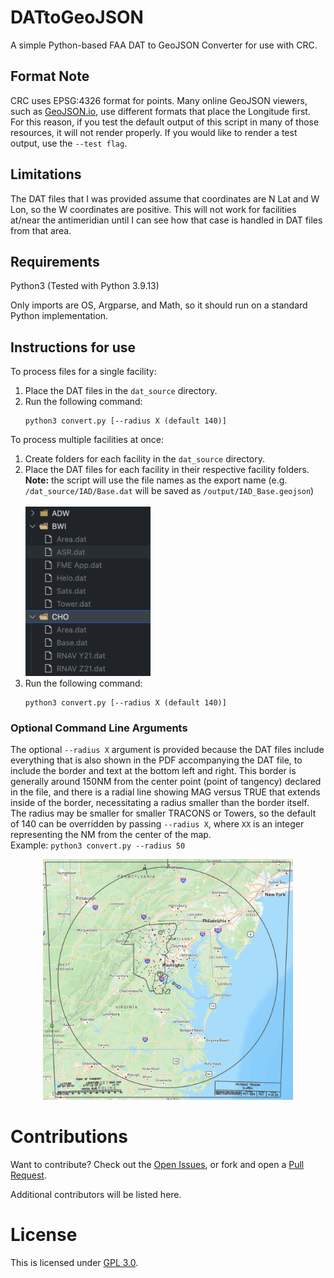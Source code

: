 # DATtoGeoJSON

A simple Python-based FAA DAT to GeoJSON Converter for use with CRC.

## Format Note

CRC uses EPSG:4326 format for points. Many online GeoJSON viewers, such as [GeoJSON.io](https://geojson.io/), use different formats that place the Longitude first. For this reason, if you test the default output of this script in many of those resources, it will not render properly. If you would like to render a test output, use the `--test flag`.

## Limitations

The DAT files that I was provided assume that coordinates are N Lat and W Lon, so the W coordinates are positive. This will not work for facilities at/near the antimeridian until I can see how that case is handled in DAT files from that area.

## Requirements

Python3 (Tested with Python 3.9.13)

Only imports are OS, Argparse, and Math, so it should run on a standard Python implementation.

## Instructions for use

To process files for a single facility:

1. Place the DAT files in the `dat_source` directory.
2. Run the following command:
   <br/>
   ```
   python3 convert.py [--radius X (default 140)]
   ```

To process multiple facilities at once:

1. Create folders for each facility in the `dat_source` directory.
2. Place the DAT files for each facility in their respective facility folders.
   <br/>**Note:** the script will use the file names as the export name (e.g. `/dat_source/IAD/Base.dat` will be saved as `/output/IAD_Base.geojson`)
   <br/><br/><img src="./resources/facilities.jpg" alt="Folder Structure" width="200"/>
3. Run the following command:
   <br/>
   ```
   python3 convert.py [--radius X (default 140)]
   ```

### Optional Command Line Arguments

The optional `--radius X` argument is provided because the DAT files include everything that is also shown in the PDF accompanying the DAT file, to include the border and text at the bottom left and right. This border is generally around 150NM from the center point (point of tangency) declared in the file, and there is a radial line showing MAG versus TRUE that extends inside of the border, necessitating a radius smaller than the border itself. The radius may be smaller for smaller TRACONS or Towers, so the default of 140 can be overridden by passing `--radius X`, where `XX` is an integer representing the NM from the center of the map.
<br/>Example: `python3 convert.py --radius 50`
<br/>

<p align="center">
<img src="./resources/border.jpg" alt="Folder Structure" width="400"/>
</p>

# Contributions

Want to contribute? Check out the [Open Issues](https://github.com/misterrodg/DATtoGeoJSON/issues), or fork and open a [Pull Request](https://github.com/misterrodg/DATtoGeoJSON/pulls).

Additional contributors will be listed here.

# License

This is licensed under [GPL 3.0](./LICENSE).
